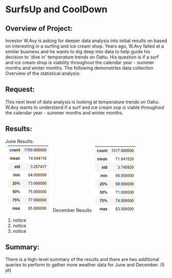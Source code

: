# SurfsUp and CoolDown  

## Overview of Project:  

Investor W.Avy is asking for deeper data analysis into initial results on based on interesting in a surfing and ice cream shop.  Years ago, W.Avy failed at a similar business and he wants to dig deep into data to help guide his decision to 'dive in'  temperature trends on Oahu.  His question is if a surf and ice cream shop is viability throughout the calendar year - summer months and winter months.  The following demonstrtes data collection Overview of the statistical analysis:

## Request:  
This next level of data analysis is looking at temperature trends on Oahu.  W.Avy wants to understand if a surf and ice cream sop is viable throughout the calendar year - summer months and winter months.  

## Results:
  June Results:     
  ![](/Resources/Jun_Summary_Statistics.png)
  December Results
  ![](/Resources/Dec_Summary_Statistics.png)
1. notice
2. notice
3. notice

## Summary:

There is a high-level summary of the results and there are two additional queries to perform to gather more weather data for June and December. (5 pt)
